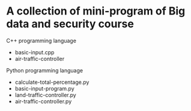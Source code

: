 # A collection of mini-program of Big data and security course

C++ programming language
 - basic-input.cpp
 - air-traffic-controller

Python programming language
 - calculate-total-percentage.py
 - basic-input-program.py
 - land-traffic-controller.py
 - air-traffic-controller.py